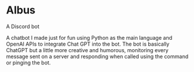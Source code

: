 # Albus
A Discord bot


A chatbot I made just for fun using Python as the main language and OpenAI APIs to integrate Chat GPT into the bot.
The bot is basically ChatGPT but a little more creative and humorous, monitoring every message sent on a server and responding when called using the command or pinging the bot.
